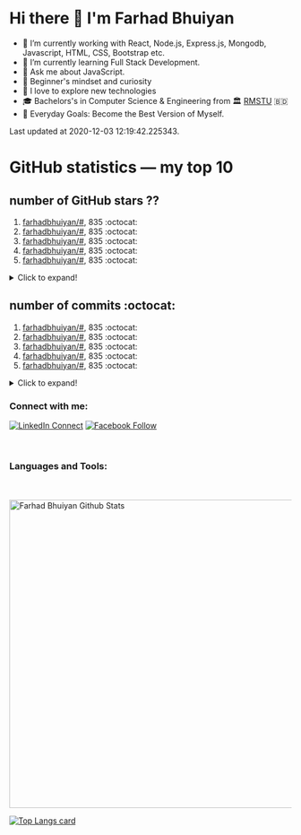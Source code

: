 # Hi there 👋 I'm Farhad Bhuiyan

- 🔭 I’m currently working with React, Node.js, Express.js, Mongodb, Javascript, HTML, CSS, Bootstrap etc.
- 🌱 I’m currently learning Full Stack Development.
- 💬 Ask me about JavaScript.
- 👯 Beginner's mindset and curiosity
- 🌟 I love to explore new technologies
- 🎓 Bachelors's in Computer Science & Engineering  from 🏛️ [RMSTU](https://rmstu.edu.bd/)  :bangladesh:
- 🥅 Everyday Goals: Become the Best Version of Myself.


Last updated at 2020-12-03 12:19:42.225343.

# GitHub statistics — my top 10

## number of GitHub stars ??

1. [farhadbhuiyan/#](https://github.com/farhadbhuiyan/#/), 835 :octocat:
2. [farhadbhuiyan/#](https://github.com/farhadbhuiyan/#/), 835 :octocat:
3. [farhadbhuiyan/#](https://github.com/farhadbhuiyan/#/), 835 :octocat:
4. [farhadbhuiyan/#](https://github.com/farhadbhuiyan/#/), 835 :octocat:
5. [farhadbhuiyan/#](https://github.com/farhadbhuiyan/#/), 835 :octocat:
<details><summary>Click to expand!</summary>

6. [farhadbhuiyan/#](https://github.com/farhadbhuiyan/#/), 835 :octocat:
7. [farhadbhuiyan/#](https://github.com/farhadbhuiyan/#/), 835 :octocat:
8. [farhadbhuiyan/#](https://github.com/farhadbhuiyan/#/), 835 :octocat:
9. [farhadbhuiyan/#](https://github.com/farhadbhuiyan/#/), 835 :octocat:
10. [farhadbhuiyan/#](https://github.com/farhadbhuiyan/#/), 835 :octocat:

</details>


## number of commits :octocat:

1. [farhadbhuiyan/#](https://github.com/farhadbhuiyan/#/), 835 :octocat:
2. [farhadbhuiyan/#](https://github.com/farhadbhuiyan/#/), 835 :octocat:
3. [farhadbhuiyan/#](https://github.com/farhadbhuiyan/#/), 835 :octocat:
4. [farhadbhuiyan/#](https://github.com/farhadbhuiyan/#/), 835 :octocat:
5. [farhadbhuiyan/#](https://github.com/farhadbhuiyan/#/), 835 :octocat:
<details><summary>Click to expand!</summary>

6. [farhadbhuiyan/#](https://github.com/farhadbhuiyan/#/), 835 :octocat:
7. [farhadbhuiyan/#](https://github.com/farhadbhuiyan/#/), 835 :octocat:
8. [farhadbhuiyan/#](https://github.com/farhadbhuiyan/#/), 835 :octocat:
9. [farhadbhuiyan/#](https://github.com/farhadbhuiyan/#/), 835 :octocat:
10. [farhadbhuiyan/#](https://github.com/farhadbhuiyan/#/), 835 :octocat:

</details>

### Connect with me:

[![LinkedIn Connect](https://img.shields.io/badge/%20-Connect-black?color=14171A&labelColor=212121&logo=linkedin&logoColor=ffffff)](https://www.linkedin.com/in/farhadbhuiyan)   [![Facebook Follow](https://img.shields.io/badge/%20-Follow-black?color=14171A&labelColor=1976d2&logo=facebook&logoColor=ffffff)](https://www.facebook.com/official.farhad.bhuiyan/) 

<br />

### Languages and Tools:



<br />
<br />

<img width="550" alt="Farhad Bhuiyan Github Stats"  src="https://github-readme-stats.vercel.app/api?username=farhadbhuiyan&show_icons=true"/>

[![Top Langs card](https://github-readme-stats.vercel.app/api/top-langs/?username=farhadbhuiyan&card_width=550)](https://github.com/farhadbhuiyan/farhadbhuiyan)


[linkedin]: https://www.linkedin.com/in/farhadbhuiyan
